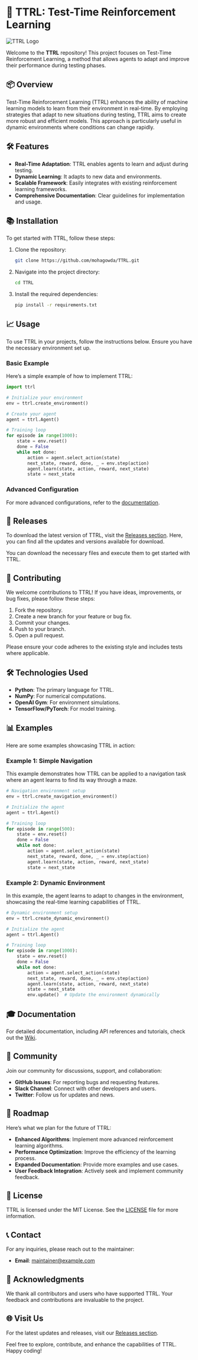 # 🚀 TTRL: Test-Time Reinforcement Learning

![TTRL Logo](https://via.placeholder.com/150)

Welcome to the **TTRL** repository! This project focuses on Test-Time Reinforcement Learning, a method that allows agents to adapt and improve their performance during testing phases. 

## 📦 Overview

Test-Time Reinforcement Learning (TTRL) enhances the ability of machine learning models to learn from their environment in real-time. By employing strategies that adapt to new situations during testing, TTRL aims to create more robust and efficient models. This approach is particularly useful in dynamic environments where conditions can change rapidly.

## 🛠️ Features

- **Real-Time Adaptation**: TTRL enables agents to learn and adjust during testing.
- **Dynamic Learning**: It adapts to new data and environments.
- **Scalable Framework**: Easily integrates with existing reinforcement learning frameworks.
- **Comprehensive Documentation**: Clear guidelines for implementation and usage.

## 📚 Installation

To get started with TTRL, follow these steps:

1. Clone the repository:

   ```bash
   git clone https://github.com/mohagowda/TTRL.git
   ```

2. Navigate into the project directory:

   ```bash
   cd TTRL
   ```

3. Install the required dependencies:

   ```bash
   pip install -r requirements.txt
   ```

## 📈 Usage

To use TTRL in your projects, follow the instructions below. Ensure you have the necessary environment set up.

### Basic Example

Here’s a simple example of how to implement TTRL:

```python
import ttrl

# Initialize your environment
env = ttrl.create_environment()

# Create your agent
agent = ttrl.Agent()

# Training loop
for episode in range(1000):
    state = env.reset()
    done = False
    while not done:
        action = agent.select_action(state)
        next_state, reward, done, _ = env.step(action)
        agent.learn(state, action, reward, next_state)
        state = next_state
```

### Advanced Configuration

For more advanced configurations, refer to the [documentation](https://github.com/mohagowda/TTRL/wiki).

## 🔗 Releases

To download the latest version of TTRL, visit the [Releases section](https://github.com/mohagowda/TTRL/releases). Here, you can find all the updates and versions available for download.

You can download the necessary files and execute them to get started with TTRL.

## 🌟 Contributing

We welcome contributions to TTRL! If you have ideas, improvements, or bug fixes, please follow these steps:

1. Fork the repository.
2. Create a new branch for your feature or bug fix.
3. Commit your changes.
4. Push to your branch.
5. Open a pull request.

Please ensure your code adheres to the existing style and includes tests where applicable.

## 🛠️ Technologies Used

- **Python**: The primary language for TTRL.
- **NumPy**: For numerical computations.
- **OpenAI Gym**: For environment simulations.
- **TensorFlow/PyTorch**: For model training.

## 📊 Examples

Here are some examples showcasing TTRL in action:

### Example 1: Simple Navigation

This example demonstrates how TTRL can be applied to a navigation task where an agent learns to find its way through a maze.

```python
# Navigation environment setup
env = ttrl.create_navigation_environment()

# Initialize the agent
agent = ttrl.Agent()

# Training loop
for episode in range(500):
    state = env.reset()
    done = False
    while not done:
        action = agent.select_action(state)
        next_state, reward, done, _ = env.step(action)
        agent.learn(state, action, reward, next_state)
        state = next_state
```

### Example 2: Dynamic Environment

In this example, the agent learns to adapt to changes in the environment, showcasing the real-time learning capabilities of TTRL.

```python
# Dynamic environment setup
env = ttrl.create_dynamic_environment()

# Initialize the agent
agent = ttrl.Agent()

# Training loop
for episode in range(1000):
    state = env.reset()
    done = False
    while not done:
        action = agent.select_action(state)
        next_state, reward, done, _ = env.step(action)
        agent.learn(state, action, reward, next_state)
        state = next_state
        env.update()  # Update the environment dynamically
```

## 🎓 Documentation

For detailed documentation, including API references and tutorials, check out the [Wiki](https://github.com/mohagowda/TTRL/wiki).

## 💬 Community

Join our community for discussions, support, and collaboration:

- **GitHub Issues**: For reporting bugs and requesting features.
- **Slack Channel**: Connect with other developers and users.
- **Twitter**: Follow us for updates and news.

## 📅 Roadmap

Here’s what we plan for the future of TTRL:

- **Enhanced Algorithms**: Implement more advanced reinforcement learning algorithms.
- **Performance Optimization**: Improve the efficiency of the learning process.
- **Expanded Documentation**: Provide more examples and use cases.
- **User Feedback Integration**: Actively seek and implement community feedback.

## 📜 License

TTRL is licensed under the MIT License. See the [LICENSE](LICENSE) file for more information.

## 📞 Contact

For any inquiries, please reach out to the maintainer:

- **Email**: maintainer@example.com

## 🥳 Acknowledgments

We thank all contributors and users who have supported TTRL. Your feedback and contributions are invaluable to the project.

## 🌐 Visit Us

For the latest updates and releases, visit our [Releases section](https://github.com/mohagowda/TTRL/releases).

Feel free to explore, contribute, and enhance the capabilities of TTRL. Happy coding!